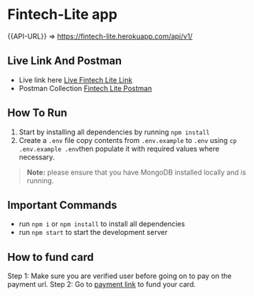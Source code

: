 # Fintech-Lite app


{{API-URL}} => https://fintech-lite.herokuapp.com/api/v1/
## Live Link And Postman
- Live link here [Live Fintech Lite Link](https://fintech-lite.herokuapp.com/)
- Postman Collection [Fintech Lite Postman](https://documenter.getpostman.com/view/11352997/UVsPQkZn#3f7d7c0e-4a54-4d66-83f6-c88fcb88279d)

## How To Run
1. Start by installing all dependencies by running `npm install`
2. Create a `.env` file copy contents from `.env.example` to `.env` using `cp .env.example .env`then populate it with required values where necessary.

> **Note:** please ensure that you have MongoDB installed locally and is running.

## Important Commands
- run `npm i` or `npm install` to install all dependencies
- run `npm start` to start the development server

## How to fund card
Step 1: Make sure you are verified user before going on to pay on the payment url.
Step 2: Go to [payment link](https://fintech-lite.herokuapp.com/) to fund your card.
